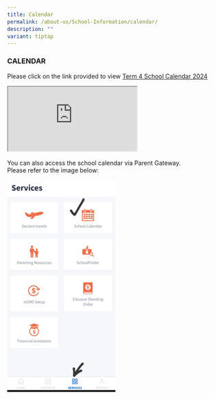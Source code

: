 ```yaml
---
title: Calendar
permalink: /about-us/School-Information/calendar/
description: ""
variant: tiptap
---
```

<h3>CALENDAR</h3>
<p>Please click on the link provided to view <a href="https://docs.google.com/spreadsheets/d/1hkH8u1OJXPji9Nm1btozlPQ6blT1C7pnENA1z_MnkxA/edit?usp=sharing" rel="noopener noreferrer nofollow" target="_blank">Term 4 School Calendar 2024</a>
</p>
<p></p>
<div class="iframe-wrapper">
<iframe allowfullscreen="true" frameborder="1" src="https://docs.google.com/spreadsheets/d/e/2PACX-1vSE6l4YkQ8uHIYDpqkHfYkR3o0hElUIzGuNvSqs5KZq25x3qaGUNnRwi2RGQLUtBuS9cOR3poBhvHE9/pubhtml?gid=1241422741&amp;amp;single=true&amp;amp;widget=true&amp;amp;headers=false"></iframe>
</div>
<p>You can also access the school calendar via Parent Gateway.
<br>Please refer to the image below:</p>
<div class="isomer-image-wrapper">
<img style="width: 50%;" height="auto" width="100%" alt="" src="/images/WhatsApp_Image_2024_01_01_at_15_59_23.jpeg">
</div>
<p></p>